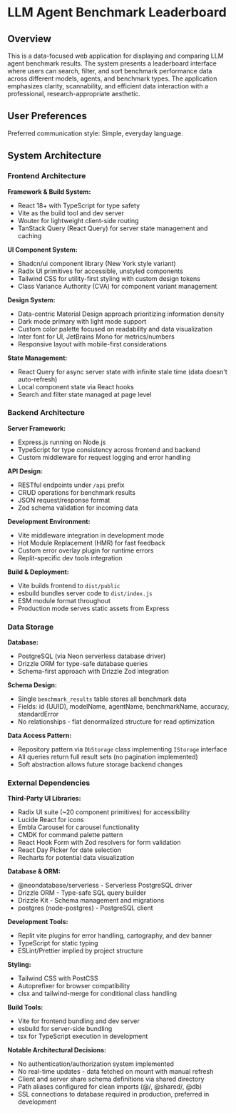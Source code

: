 # LLM Agent Benchmark Leaderboard

## Overview

This is a data-focused web application for displaying and comparing LLM agent benchmark results. The system presents a leaderboard interface where users can search, filter, and sort benchmark performance data across different models, agents, and benchmark types. The application emphasizes clarity, scannability, and efficient data interaction with a professional, research-appropriate aesthetic.

## User Preferences

Preferred communication style: Simple, everyday language.

## System Architecture

### Frontend Architecture

**Framework & Build System:**
- React 18+ with TypeScript for type safety
- Vite as the build tool and dev server
- Wouter for lightweight client-side routing
- TanStack Query (React Query) for server state management and caching

**UI Component System:**
- Shadcn/ui component library (New York style variant)
- Radix UI primitives for accessible, unstyled components
- Tailwind CSS for utility-first styling with custom design tokens
- Class Variance Authority (CVA) for component variant management

**Design System:**
- Data-centric Material Design approach prioritizing information density
- Dark mode primary with light mode support
- Custom color palette focused on readability and data visualization
- Inter font for UI, JetBrains Mono for metrics/numbers
- Responsive layout with mobile-first considerations

**State Management:**
- React Query for async server state with infinite stale time (data doesn't auto-refresh)
- Local component state via React hooks
- Search and filter state managed at page level

### Backend Architecture

**Server Framework:**
- Express.js running on Node.js
- TypeScript for type consistency across frontend and backend
- Custom middleware for request logging and error handling

**API Design:**
- RESTful endpoints under `/api` prefix
- CRUD operations for benchmark results
- JSON request/response format
- Zod schema validation for incoming data

**Development Environment:**
- Vite middleware integration in development mode
- Hot Module Replacement (HMR) for fast feedback
- Custom error overlay plugin for runtime errors
- Replit-specific dev tools integration

**Build & Deployment:**
- Vite builds frontend to `dist/public`
- esbuild bundles server code to `dist/index.js`
- ESM module format throughout
- Production mode serves static assets from Express

### Data Storage

**Database:**
- PostgreSQL (via Neon serverless database driver)
- Drizzle ORM for type-safe database queries
- Schema-first approach with Drizzle Zod integration

**Schema Design:**
- Single `benchmark_results` table stores all benchmark data
- Fields: id (UUID), modelName, agentName, benchmarkName, accuracy, standardError
- No relationships - flat denormalized structure for read optimization

**Data Access Pattern:**
- Repository pattern via `DbStorage` class implementing `IStorage` interface
- All queries return full result sets (no pagination implemented)
- Soft abstraction allows future storage backend changes

### External Dependencies

**Third-Party UI Libraries:**
- Radix UI suite (~20 component primitives) for accessibility
- Lucide React for icons
- Embla Carousel for carousel functionality
- CMDK for command palette pattern
- React Hook Form with Zod resolvers for form validation
- React Day Picker for date selection
- Recharts for potential data visualization

**Database & ORM:**
- @neondatabase/serverless - Serverless PostgreSQL driver
- Drizzle ORM - Type-safe SQL query builder
- Drizzle Kit - Schema management and migrations
- postgres (node-postgres) - PostgreSQL client

**Development Tools:**
- Replit vite plugins for error handling, cartography, and dev banner
- TypeScript for static typing
- ESLint/Prettier implied by project structure

**Styling:**
- Tailwind CSS with PostCSS
- Autoprefixer for browser compatibility
- clsx and tailwind-merge for conditional class handling

**Build Tools:**
- Vite for frontend bundling and dev server
- esbuild for server-side bundling
- tsx for TypeScript execution in development

**Notable Architectural Decisions:**
- No authentication/authorization system implemented
- No real-time updates - data fetched on mount with manual refresh
- Client and server share schema definitions via shared directory
- Path aliases configured for clean imports (@/, @shared/, @db)
- SSL connections to database required in production, preferred in development